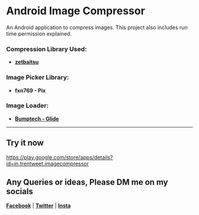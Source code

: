 # Android Image Compressor
An Android application to compress images. This project also includes run time permission explained.

### Compression Library Used:
- **[zetbaitsu](https://github.com/zetbaitsu/Compressor)**

### Image Picker Library:
- **fxn769 - Pix**

### Image Loader:
- **[Bumptech - Glide](https://github.com/bumptech/glide)**

----------------------------------------------------------------

## Try it now
https://play.google.com/store/apps/details?id=in.trentweet.imagecompressor

## Any Queries or ideas, Please DM me on my socials
**[Facebook](http://www.fb.com/user.khanstan)** | **[Twitter](http://www.Twitter.com/khanstan99)** | **[Insta](http://www.Instagram.com/khanstan99)**
